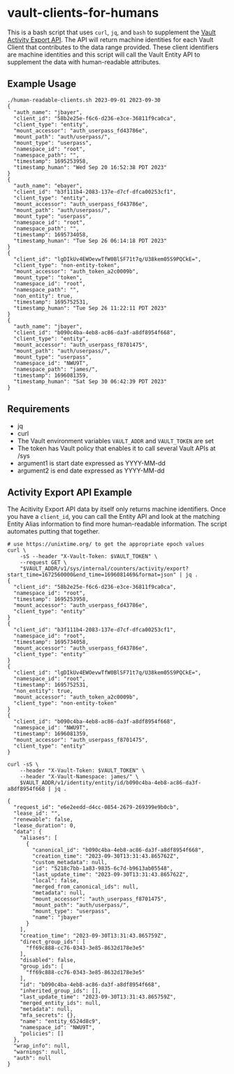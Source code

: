 # vault-clients-for-humans
This is a bash script that uses `curl`, `jq`, and `bash` to supplement the [Vault Activity Export API]([url](https://developer.hashicorp.com/vault/api-docs/system/internal-counters#activity-export)https://developer.hashicorp.com/vault/api-docs/system/internal-counters#activity-export). The API will return machine identities for each Vault Client that contributes to the data range provided. These client identifiers are machine identities and this script will call the Vault Entity API to supplement the data with human-readable attributes.

## Example Usage
```shell
./human-readable-clients.sh 2023-09-01 2023-09-30
{
  "auth_name": "jbayer",
  "client_id": "58b2e25e-f6c6-d236-e3ce-36811f9ca0ca",
  "client_type": "entity",
  "mount_accessor": "auth_userpass_fd43786e",
  "mount_path": "auth/userpass/",
  "mount_type": "userpass",
  "namespace_id": "root",
  "namespace_path": "",
  "timestamp": 1695253958,
  "timestamp_human": "Wed Sep 20 16:52:38 PDT 2023"
}
{
  "auth_name": "ebayer",
  "client_id": "b3f111b4-2083-137e-d7cf-dfca00253cf1",
  "client_type": "entity",
  "mount_accessor": "auth_userpass_fd43786e",
  "mount_path": "auth/userpass/",
  "mount_type": "userpass",
  "namespace_id": "root",
  "namespace_path": "",
  "timestamp": 1695734058,
  "timestamp_human": "Tue Sep 26 06:14:18 PDT 2023"
}
{
  "client_id": "lgDIkUv4EWOevwTfW0BlSF71t7q/U38kem05S9PQCkE=",
  "client_type": "non-entity-token",
  "mount_accessor": "auth_token_a2c0009b",
  "mount_type": "token",
  "namespace_id": "root",
  "namespace_path": "",
  "non_entity": true,
  "timestamp": 1695752531,
  "timestamp_human": "Tue Sep 26 11:22:11 PDT 2023"
}
{
  "auth_name": "jbayer",
  "client_id": "b090c4ba-4eb8-ac86-da3f-a8df8954f668",
  "client_type": "entity",
  "mount_accessor": "auth_userpass_f8701475",
  "mount_path": "auth/userpass/",
  "mount_type": "userpass",
  "namespace_id": "NWU9T",
  "namespace_path": "james/",
  "timestamp": 1696081359,
  "timestamp_human": "Sat Sep 30 06:42:39 PDT 2023"
}
```

## Requirements
* jq
* curl
* The Vault environment variables `VAULT_ADDR` and `VAULT_TOKEN` are set
* The token has Vault policy that enables it to call several Vault APIs at /sys
* argument1 is start date expressed as YYYY-MM-dd
* argument2 is end date expressed as YYYY-MM-dd

## Activity Export API Example
The Acitivity Export API data by itself only returns machine identifiers. 
Once you have a `client_id`, you can call the Entity API and look at the matching Entity Alias information 
to find more human-readable information. The script automates putting that together.

```shell
# use https://unixtime.org/ to get the appropriate epoch values
curl \
    -sS --header "X-Vault-Token: $VAULT_TOKEN" \
    --request GET \
    "$VAULT_ADDR/v1/sys/internal/counters/activity/export?start_time=1672560000&end_time=1696081469&format=json" | jq .
{
  "client_id": "58b2e25e-f6c6-d236-e3ce-36811f9ca0ca",
  "namespace_id": "root",
  "timestamp": 1695253958,
  "mount_accessor": "auth_userpass_fd43786e",
  "client_type": "entity"
}
{
  "client_id": "b3f111b4-2083-137e-d7cf-dfca00253cf1",
  "namespace_id": "root",
  "timestamp": 1695734058,
  "mount_accessor": "auth_userpass_fd43786e",
  "client_type": "entity"
}
{
  "client_id": "lgDIkUv4EWOevwTfW0BlSF71t7q/U38kem05S9PQCkE=",
  "namespace_id": "root",
  "timestamp": 1695752531,
  "non_entity": true,
  "mount_accessor": "auth_token_a2c0009b",
  "client_type": "non-entity-token"
}
{
  "client_id": "b090c4ba-4eb8-ac86-da3f-a8df8954f668",
  "namespace_id": "NWU9T",
  "timestamp": 1696081359,
  "mount_accessor": "auth_userpass_f8701475",
  "client_type": "entity"
}

curl -sS \
    --header "X-Vault-Token: $VAULT_TOKEN" \
    --header "X-Vault-Namespace: james/" \
    $VAULT_ADDR/v1/identity/entity/id/b090c4ba-4eb8-ac86-da3f-a8df8954f668 | jq .

{
  "request_id": "e6e2eedd-d4cc-0854-2679-269399e9b0cb",
  "lease_id": "",
  "renewable": false,
  "lease_duration": 0,
  "data": {
    "aliases": [
      {
        "canonical_id": "b090c4ba-4eb8-ac86-da3f-a8df8954f668",
        "creation_time": "2023-09-30T13:31:43.865762Z",
        "custom_metadata": null,
        "id": "5218c7bb-1a83-9835-6c7d-b9613ab05548",
        "last_update_time": "2023-09-30T13:31:43.865762Z",
        "local": false,
        "merged_from_canonical_ids": null,
        "metadata": null,
        "mount_accessor": "auth_userpass_f8701475",
        "mount_path": "auth/userpass/",
        "mount_type": "userpass",
        "name": "jbayer"
      }
    ],
    "creation_time": "2023-09-30T13:31:43.865759Z",
    "direct_group_ids": [
      "ff69c888-cc76-0343-3e85-8632d178e3e5"
    ],
    "disabled": false,
    "group_ids": [
      "ff69c888-cc76-0343-3e85-8632d178e3e5"
    ],
    "id": "b090c4ba-4eb8-ac86-da3f-a8df8954f668",
    "inherited_group_ids": [],
    "last_update_time": "2023-09-30T13:31:43.865759Z",
    "merged_entity_ids": null,
    "metadata": null,
    "mfa_secrets": {},
    "name": "entity_6524d8c9",
    "namespace_id": "NWU9T",
    "policies": []
  },
  "wrap_info": null,
  "warnings": null,
  "auth": null
}

```
